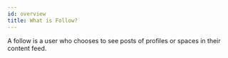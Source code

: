 ```yaml
---
id: overview
title: What is Follow?
---
```


A follow is a user who chooses to see posts of profiles or spaces in their content feed.
